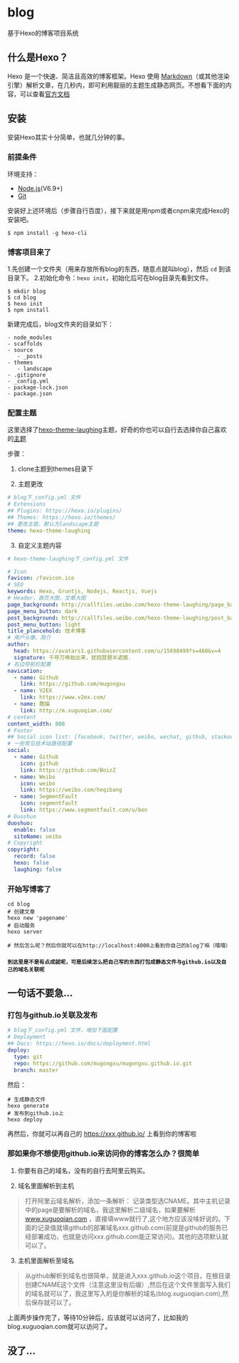 # blog
基于Hexo的博客项目系统

## 什么是Hexo？

Hexo 是一个快速、简洁且高效的博客框架。Hexo 使用 [Markdown](https://daringfireball.net/projects/markdown/)（或其他渲染引擎）解析文章，在几秒内，即可利用靓丽的主题生成静态网页。不想看下面的内容，可以查看[官方文档](https://hexo.io/zh-cn/docs/themes.html)

## 安装

安装Hexo其实十分简单，也就几分钟的事。

### 前提条件

环境支持：

- [Node.js](https://nodejs.org/en/)(V6.9+)
- [Git](https://git-scm.com/)

安装好上述环境后（步骤自行百度），接下来就是用npm或者cnpm来完成Hexo的安装吧。

``````
$ npm install -g hexo-cli
``````

### 博客项目来了

1.先创建一个文件夹（用来存放所有blog的东西，随意点就叫blog），然后 `cd` 到该目录下。
2.初始化命令：`hexo init`，初始化后可在blog目录先看到文件。

``````
$ mkdir blog
$ cd blog
$ hexo init
$ npm install
``````

新建完成后，blog文件夹的目录如下：

``````
- node_modules
- scaffolds
- source
   - _posts
- themes
   - landscape
- .gitignore
- _config.yml
- package-lock.json
- package.json
``````

### 配置主题

这里选择了[hexo-theme-laughing](https://github.com/BoizZ/hexo-theme-laughing)主题，好奇的你也可以自行去选择你自己喜欢的[主题](https://hexo.io/themes/)

步骤：
1. clone主题到themes目录下

2. 主题更改

``` yaml
# blog下_config.yml 文件
# Extensions
## Plugins: https://hexo.io/plugins/
## Themes: https://hexo.io/themes/
## 更改主题，默认为landscape主题
theme: hexo-theme-laughing

```

3. 自定义主题内容

``` yaml
# hexo-theme-laughing下_config.yml 文件

# Icon
favicon: /favicon.ico
# SEO
keywords: Hexo, Gruntjs, Nodejs, Reactjs, Vuejs
# Header，首页大图，文章大图
page_background: http://callfiles.ueibo.com/hexo-theme-laughing/page_background.jpg
page_menu_button: dark
post_background: http://callfiles.ueibo.com/hexo-theme-laughing/post_background.jpg
post_menu_button: light
title_plancehold: 技术博客
# 用户头像、简介
author:
  head: https://avatars1.githubusercontent.com/u/15698499?s=460&v=4
  signature: 千呼万唤始出来，犹抱琵琶半遮面.
# 右边导航栏配置
navication:
  - name: Github
    link: https://github.com/mugongxu
  - name: V2EX
    link: https://www.v2ex.com/
  - name: 酷猫
    link: http://m.xuguoqian.com/
# content
content_width: 800
# Footer
## Social icon list: [facebook, twitter, weibo, wechat, github, stackoverflow, linkin, email, segmentfault, flickr, zhihu, disqus, douban, bilibili]
# 一些常见技术站路径配置
social:
  - name: Github
    icon: github
    link: https://github.com/BoizZ
  - name: Weibo
    icon: weibo
    link: https://weibo.com/heqibang
  - name: SegmentFault
    icon: segmentfault
    link: https://www.segmentfault.com/u/bon
# Duoshuo
duoshuo:
  enable: false
  siteName: ueibo
# Copyright
copyright:
  record: false
  hexo: false
  laughing: false

```

### 开始写博客了

``````
cd blog
# 创建文章
hexo new 'pagename'
# 启动服务
hexo server

# 然后怎么呢？然后你就可以在http://localhost:4000上看到你自己的blog了嘛（嘻嘻）

``````

#### `到这里是不是有点成就呢，可是后续怎么把自己写的东西打包成静态文件与github.io以及自己的域名关联呢`

## 一句话不要急...

### 打包与github.io关联及发布

``` yaml
# blog下_config.yml 文件，增加下面配置
# Deployment
## Docs: https://hexo.io/docs/deployment.html
deploy:
  type: git
  repo: https://github.com/mugongxu/mugongxu.github.io.git
  branch: master
```

然后：

``````
# 生成静态文件
hexo generate
# 发布到github.io上
hexo deploy

``````

再然后，你就可以再自己的 https://xxx.github.io/ 上看到你的博客啦

### 那如果你不想使用github.io来访问你的博客怎么办？很简单

1. 你要有自己的域名，没有的自行去阿里云购买。

2. 域名里面解析到主机

> 打开阿里云域名解析，添加一条解析：
> 记录类型选CNAME。其中主机记录中的page是要解析的域名，我这里解析二级域名，如果要解析 www.xuguoqian.com ，直接填www就行了,这个地方应该没啥好说的。下面的记录值就填github的部署域名xxx.github.com(前提是github的服务已经部署成功，也就是访问xxx.github.com能正常访问)。其他的选项默认就可以了。

3. 主机里面解析至域名

> 从github解析到域名也很简单，就是进入xxx.github.io这个项目，在根目录创建CNAME这个文件（注意这里没有后缀）,然后在这个文件里面写入我们的域名就可以了，我这里写入的是你解析的域名(blog.xuguoqian.com),然后保存就可以了。

上面两步操作完了，等待10分钟后，应该就可以访问了，比如我的blog.xuguoqian.com就可以访问了。


## 没了...
